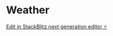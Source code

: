 # Weather

[Edit in StackBlitz next generation editor ⚡️](https://stackblitz.com/~/github.com/Skj0nes2/Weather)